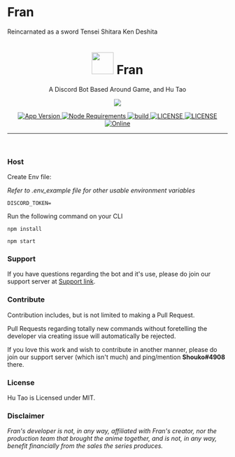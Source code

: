 # Fran
Reincarnated as a sword
Tensei Shitara Ken Deshita


<h1 align="center"> <img src='https://cdn.discordapp.com/emojis/818570188587794442.png?v=1' height='50'> Fran</h1>

<p align="center"> A Discord Bot Based Around Game, and Hu Tao </p>

<p align="center">
  <a href="http://forthebadge.com/">
    <img src="http://forthebadge.com/images/badges/built-with-love.svg"/>
  </a>
</p>

<p align="center">
  <a href="https://github.com/Ringooh/fran">
    <img src="https://img.shields.io/github/package-json/v/ringooh/hutao/master?color=pink&label=Current%20Version" alt="App Version" />
  </a>
  <a href="https://nodejs.org/dist/latest-v14.x/">
    <img src="https://img.shields.io/static/v1?label=node&message=>=14.0.0&color=success&logo=Node.js&logoColor=white" alt="Node Requirements">
  </a>
  <a href="https://github.com/Ringooh/fran">
    <img src="https://img.shields.io/github/workflow/status/ringooh/hutao/Node.js%20CI" alt="build">
  </a>
  <a href="https://github.com/Ringooh/hutao/blob/master/LICENSE">
    <img src="https://img.shields.io/github/license/ringooh/hutao?color=pink&label=License" alt="LICENSE">
  </a>
  <a href="https://david-dm.org/ringooh/hutao">
    <img src="https://david-dm.org/ringooh/hutao/status.svg" alt="LICENSE">
  </a>
  <a href="https://ringooh.github.io/hutao-san/support.html">
    <img src="https://img.shields.io/discord/311602230547578880?color=%237289DA&label=&logo=discord&logoColor=white" alt="Online">
  </a>
</p>
<p align="center">

</p>

---

<br />

### Host
Create Env file:

*Refer to .env_example file for other usable environment variables*
```
DISCORD_TOKEN=
```

Run the following command on your CLI
```
npm install

npm start
```

### Support
If you have questions regarding the bot and it's use, please do join our support server at [Support link](https://ringooh.github.io/hutao-san/support.html).

### Contribute
Contribution includes, but is not limited to making a Pull Request.

Pull Requests regarding totally new commands without foretelling the developer via creating issue will automatically be rejected.

If you love this work and wish to contribute in another manner, please do join our support server (which isn't much) and ping/mention **Shouko#4908** there.


### License
Hu Tao is Licensed under MIT.


### Disclaimer
*Fran's developer is not, in any way, affiliated with Fran's creator, nor the production team that brought the anime together, and is not, in any way, benefit financially from the sales the series produces.*
